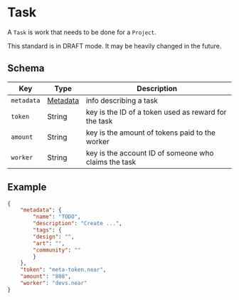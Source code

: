 # Task

A `Task` is work that needs to be done for a `Project`.

This standard is in DRAFT mode. It may be heavily changed in the future.

## Schema

| Key | Type | Description |
|---------------------|----------------------|-----------------------------------------------------------------------|
| `metadata` | [Metadata](../common/Metadata.md) | info describing a task |
| `token` | String | key is the ID of a token used as reward for the task |
| `amount` | String | key is the amount of tokens paid to the worker |
| `worker` | String | key is the account ID of someone who claims the task |

## Example

```json
{
    "metadata": {
        "name": "TODO",
        "description": "Create ...",
        "tags": {
        "design": "",
        "art": "",
        "community": ""
        }
    },
    "token": "meta-token.near",
    "amount": "888",
    "worker": "devs.near"
}
```